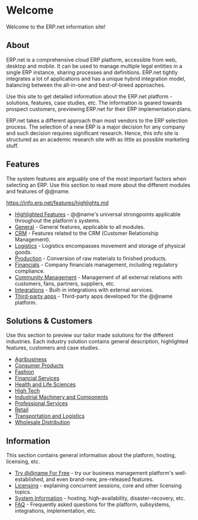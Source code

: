# Welcome

Welcome to the ERP.net information site!

## About

ERP.net is a comprehensive cloud ERP platform, accessible from web, desktop and mobile.
It can be used to manage multiple legal entities in a single ERP instance, sharing processes and definitions.
ERP.net tightly integrates a lot of applications and has a unique hybrid integration model, balancing between the all-in-one and best-of-breed approaches.

Use this site to get detailed information about the ERP.net platform - solutions, features, case studies, etc.
The information is geared towards prospect customers, previewing ERP.net for their ERP implementation plans.

ERP.net takes a different approach than most vendors to the ERP selection process.
The selection of a new ERP is a major decision for any company and such decision requires significant research.
Hence, this info site is structured as an academic research site with as little as possible marketing stuff.

## Features

The system features are arguably one of the most important factors when selecting an ERP.
Use this section to read more about the different modules and features of @@name.


https://info.erp.net/features/highlights.md


* [Highlighted Features](~/features/highlights.md) - @@name's universal strongpoints applicable throughout the platform's systems.
* [General](~/features/general/index.md) - General features, applicable to all modules.
* [CRM](~/features/crm/index.md) - Features related to the CRM (Customer Relationship Management).
* [Logistics](~/features/logistics/index.md) - Logistics encompasses movement and storage of physical goods.
* [Production](~/features/production/index.md) - Conversion of raw materials to finished products.
* [Financials](~/features/financials/index.md) - Company financials management, including regulatory compliance.
* [Community Management](~/features/community/index.md) - Management of all external relations with customers, fans, partners, suppliers, etc.
* [Integrations](~/features/integrations/index.md) - Built-in integrations with external services.
* [Third-party apps](~/features/third-party-apps/index.md) - Third-party apps developed for the @@name platform.

## Solutions & Customers

Use this section to preview our tailor made solutions for the different industries.
Each industry solution contains general description, highlighted features, customers and case studies.

* [Agribusiness](~/solutions/agribusiness/index.md)
* [Consumer Products](~/solutions/consumer-products/index.md)
* [Fashion](~/solutions/fashion/index.md)
* [Financial Services](~/solutions/financial-services/index.md)
* [Health and Life Sciences](~/solutions/health-and-life-sciences/index.md)
* [High Tech](~/solutions/high-tech/index.md)
* [Industrial Machinery and Components](~/solutions/industrial-machinery-and-components/index.md)
* [Professional Services](~/solutions/professional-services/index.md)
* [Retail](~/solutions/retail/index.md)
* [Transportation and Logistics](~/solutions/transportation-and-logistics/index.md)
* [Wholesale Distribution](~/solutions/wholesale-distribution/index.md)

## Information

This section contains general information about the platform, hosting, licensing, etc.

* [Try @@name For Free](~/information/try-our-system.md) - try our business management platform's well-established, and even brand-new, pre-released features.
* [Licensing](~/information/licensing/index.md) - explaining concurrent sessions, core and other licensing topics.
* [System Information](~/information/system-information/index.md) - hosting, high-availability, disaster-recovery, etc.
* [FAQ](~/information/faq/index.md) - Frequently asked questions for the platform, subsystems, integrations, implementation, etc.
